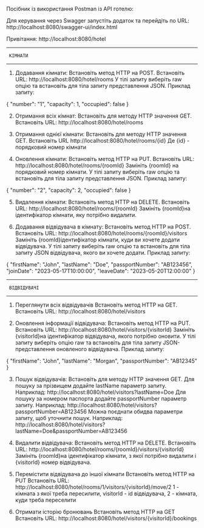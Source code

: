 Посібник із використання Postman із API готелю:

Для керування через Swagger запустіть додаток та перейдіть по URL:
http://localhost:8080/swagger-ui/index.html

Привітання:
http://localhost:8080/hotel

--------------------

     КІМНАТИ

--------------------

1. Додавання кімнати:
   Встановіть метод HTTP на POST.
   Встановіть URL:
   http://localhost:8080/hotel/rooms
   У тілі запиту виберіть raw опцію та встановіть для тіла запиту представлення JSON.
   Приклад запиту:

{
"number": "1",
"capacity": 1,
"occupied": false
}

2. Отримання всіх кімнат:
   Встановіть для методу HTTP значення GET.
   Встановіть URL:
   http://localhost:8080/hotel/rooms

3. Отримання однієї кімнати:
   Встановіть для методу HTTP значення GET.
   Встановіть URL
   http://localhost:8080/hotel/rooms/{id}
   Де {id} - порядковий номер кімнати

4. Оновлення кімнати:
   Встановіть метод HTTP на PUT.
   Встановіть URL:
   http://localhost:8080/hotel/rooms/{roomId}
   Замініть {roomId} на порядковий номер кімнати.
   У тілі запиту виберіть raw опцію та встановіть для тіла запиту представлення JSON.
   Приклад запиту:

{
"number": "2",
"capacity": 2,
"occupied": false
}

5. Видалення кімнати:
   Встановіть метод HTTP на DELETE.
   Встановіть URL:
   http://localhost:8080/hotel/rooms/{roomId}
   Замініть {roomId}на ідентифікатор кімнати, яку потрібно видалити.

6. Додавання відвідувача в кімнату:
   Встановіть метод HTTP на POST.
   Встановіть URL:
   http://localhost:8080/hotel/rooms/{roomId}/visitors
   Замініть {roomId}ідентифікатор кімнати, куди ви хочете додати відвідувача.
   У тілі запиту виберіть raw опцію та встановіть для тіла запиту JSON відвідувача, якого ви хочете додати.
   Приклад запиту:

{
"firstName": "John",
"lastName": "Doe",
"passportNumber": "AB123456",
"joinDate": "2023-05-17T10:00:00",
"leaveDate": "2023-05-20T12:00:00"
}



---------------------

     ВІДВІДУВАЧІ

---------------------

1. Переглянути всіх відвідувачів
   Встановіть метод HTTP на GET.
   Встановіть URL:
   http://localhost:8080/hotel/visitors


2. Оновлення інформації відвідувача:
   Встановіть метод HTTP на PUT.
   Встановіть URL:
   http://localhost:8080/hotel/visitors/{visitorId}
   Замініть {visitorId}на ідентифікатор
   відвідувача, якого
   потрібно оновити.
   У тілі запиту виберіть опцію raw та встановіть для тіла запиту JSON-представлення оновленого відвідувача.
   Приклад запиту:

{
"firstName": "John",
"lastName": "Morgan",
"passportNumber": "AB12345"
}

3. Пошук відвідувачів:
   Встановіть для методу HTTP значення GET.
   Для пошуку за прізвищем додайте lastName параметр запиту. Наприклад:
   http://localhost:8080/hotel/visitors?lastName=Doe
   Для пошуку за номером паспорта додайте passportNumber параметр запиту. Наприклад:
   http://localhost:8080/hotel/visitors?passportNumber=AB123456
   Можна поєднати обидва параметри запиту, щоб уточнити пошук. Наприклад:
   http://localhost:8080/hotel/visitors?lastName=Doe&passportNumber=AB123456

4. Видалити відвідувача:
   Встановіть метод HTTP на DELETE.
   Встановіть URL:
   http://localhost:8080/hotel/rooms/{roomId}/visitors/{visitorId}
   Замініть {roomId}на ідентифікатор кімнати, з якої потрібно видалити і {visitorId} номер відвідувача.

5. Перемістити відвідувача до іншої кімнати
   Встановіть метод HTTP на PUT
   Встановіть URL:
   http://localhost:8080/hotel/rooms/1/visitors/{visitorId}/move/2
   1 - кімната з якої треба пересилити, visitorId - id відвідувача, 2 - кімната, куди треба переселити
6. Отримати історію бронювань
   Встановіть метод HTTP на GET
   Встановіть URL:
   http://localhost:8080/hotel/visitors/{visitorId}/bookings